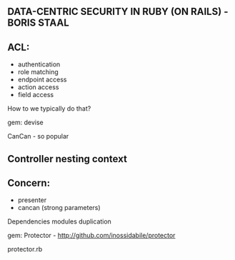 DATA-CENTRIC SECURITY IN RUBY (ON RAILS) - BORIS STAAL
------------------------------------------------------

ACL:
----

- authentication
- role matching
- endpoint access
- action access
- field access

How to we typically do that?

gem: devise

CanCan - so popular 

Controller nesting context
--------------------------

Concern:
--------

- presenter 
- cancan 
(strong parameters)

Dependencies modules duplication

gem: Protector - http://github.com/inossidabile/protector

protector.rb

